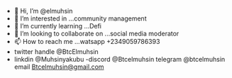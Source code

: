 - 👋 Hi, I’m @elmuhsin
- 👀 I’m interested in ...community management 
- 🌱 I’m currently learning ...Defi
- 💞️ I’m looking to collaborate on ...social media moderator 
- 📫 How to reach me ...watsapp +2349059786393
- twitter handle @BtcElmuhsin
- linkdin @Muhsinyakubu
-discord @Btcelmuhsin
telegram @btcelmuhsin
email Btcelmuhsin@gmail.com
<!---
elmuhsin/elmuhsin is a ✨ special ✨ repository because its `README.md` (this file) appears on your GitHub profile.
You can click the Preview link to take a look at your changes.
--->
